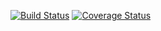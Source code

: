 [![Build Status](https://travis-ci.org/abonec/web_pusher.svg?branch=master)](https://travis-ci.org/abonec/web_pusher)
[![Coverage Status](https://coveralls.io/repos/github/abonec/web_pusher/badge.svg?branch=master)](https://coveralls.io/github/abonec/web_pusher?branch=master)
